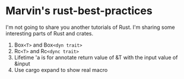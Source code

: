 # Marvin's rust-best-practices

I'm not going to share you another tutorials of Rust.
I'm sharing some interesting parts of Rust and crates.

1. Box`<T>` and Box`<dyn trait>`
2. Rc`<T>` and Rc`<dync trait>`
3. Lifetime 'a is for annotate return value of &T with the input value of &input
4. Use cargo expand to show real macro
